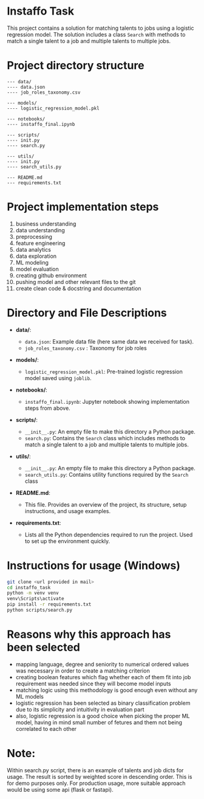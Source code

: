 # Instaffo Task

This project contains a solution for matching talents to jobs using a logistic regression model. The solution includes a class `Search` with methods to match a single talent to a job and multiple talents to multiple jobs.

# Project directory structure

```
--- data/
---- data.json
---- job_roles_taxonomy.csv

--- models/
---- logistic_regression_model.pkl

--- notebooks/
---- instaffo_final.ipynb

--- scripts/
---- init.py
---- search.py

--- utils/
---- init.py
---- search_utils.py

--- README.md
--- requirements.txt
```
# Project implementation steps

1) business understanding
2) data understanding
3) preprocessing
4) feature engineering
5) data analytics
6) data exploration
7) ML modeling
8) model evaluation
9) creating github environment
10) pushing model and other relevant files to the git
11) create clean code & docstring and documentation

# Directory and File Descriptions

- **data/**:
  - `data.json`: Example data file (here same data we received for task).
  - `job_roles_taxonomy.csv` : Taxonomy for job roles 

- **models/**:
  - `logistic_regression_model.pkl`: Pre-trained logistic regression model saved using `joblib`. 

- **notebooks/**:
  - `instaffo_final.ipynb`: Jupyter notebook showing implementation steps from above.

- **scripts/**:
  - `__init__.py`: An empty file to make this directory a Python package.
  - `search.py`: Contains the `Search` class which includes methods to match a single talent to a job and multiple talents to multiple jobs.

- **utils/**:
  - `__init__.py`: An empty file to make this directory a Python package.
  - `search_utils.py`: Contains utility functions required by the `Search` class

- **README.md**:
  - This file. Provides an overview of the project, its structure, setup instructions, and usage examples.

- **requirements.txt**:
  - Lists all the Python dependencies required to run the project. Used to set up the environment quickly.

# Instructions for usage (Windows)

```sh
git clone <url provided in mail>
cd instaffo_task
python -m venv venv
venv\Scripts\activate
pip install -r requirements.txt
python scripts/search.py
```
# Reasons why this approach has been selected

- mapping language, degree and seniority to numerical ordered values was necessary in order to create a matching criterion
- creating boolean features which flag whether each of them fit into job requirement was needed since they will become model inputs
- matching logic using this methodology is good enough even without any ML models
- logistic regression has been selected as binary classification problem due to its simplicity and intuitivity in evaluation part
- also, logistic regression is a good choice when picking the proper ML model, having in mind small number of fetures and them not being correlated to each other

# Note:

Within search.py script, there is an example of talents and job dicts for usage.
The result is sorted by weighted score in descending order.
This is for demo purposes only.
For production usage, more suitable approach would be using some api (flask or fastapi).
